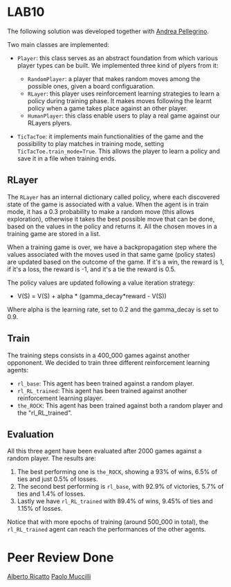# LAB10

The following solution was developed together with [Andrea Pellegrino](https://github.com/andry2327/Computational-Intelligence).

Two main classes are implemented:
- `Player`: this class serves as an abstract foundation from which various player types can be built. We implemented three kind of plyers from it:
  - ```RandomPlayer```: a player that makes random moves among the possible ones, given a board configuaration.
  - ```RLayer```: this player uses reinforcement learning strategies to learn a policy during training phase. It makes moves following the learnt policy when a game takes place against an other player.
  - ```HumanPlayer```: this class enable users to play a real game against our RLayers plyers.

- ```TicTacToe```: it implements main functionalities of the game and the possibility to play matches in training mode, setting ```TicTacToe.train_mode=True```. This allows the player to learn a policy and save it in a file when training ends.

## RLayer

The ```RLayer``` has an internal dictionary called policy, where each discovered state of the game is associated with a value. 
When the agent is in train mode, it has a 0.3 probability to make a random move (this allows exploration), otherwise it takes the best possible move that can be done, based on the values in the policy and returns it. 
All the chosen moves in a training game are stored in a list.

When a training game is over, we have a backpropagation step where the values associated with the moves used in that same game (policy states) are updated based on the outcome of the game. If it's a win, the reward is 1, if it's a loss, the reward is -1, and it's a tie the reward is 0.5.

The policy values are updated following a value iteration strategy:
- V(S) = V(S) + alpha * (gamma_decay*reward - V(S))

Where alpha is the learning rate, set to 0.2 and the gamma_decay is set to 0.9.
## Train
The training steps consists in a 400_000 games against another oppononent.
We decided to train three different reinforcement learning agents:
- ```rl_base```: This agent has been trained against a random player.
- ```rl_RL_trained```: This agent has been trained against another reinforcement learning player.
- ```the_ROCK```: This agent has been trained against both a random player and the "rl_RL_trained".

## Evaluation
All this three agent have been evaluated after 2000 games against a random player.
The results are:
1) The best performing one is ```the_ROCK```, showing a 93% of wins, 6.5% of ties and just 0.5% of losses.
2) The second best performing is ```rl_base```, with 92.9% of victories, 5.7% of ties and 1.4% of losses.
3) Lastly we have ```rl_RL_trained``` with 89.4% of wins, 9.45% of ties and 1.15% of losses.

Notice that with more epochs of training (around 500_000 in total), the ```rl_RL_trained``` agent can reach the performances of the other agents.

# Peer Review Done
[Alberto Ricatto](https://github.com/albyrika/computational-intelligence/issues/5)
[Paolo Muccilli](https://github.com/pmuccilli/CI/issues/3)

